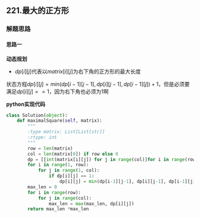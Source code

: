 ## 221.最大的正方形
### 解题思路
#### 思路一
**动态规划**
- $dp[i][j]$代表以$matrix[i][j]$为右下角的正方形的最大长度

状态方程$dp[i][j] = min(dp[i-1][j-1], dp[i][j-1], dp[i-1][j]) + 1$，但是必须要满足$dp[i][j] == 1$，因为右下角也必须为1啊

**python实现代码**
```python
class Solution(object):
    def maximalSquare(self, matrix):
        """
        :type matrix: List[List[str]]
        :rtype: int
        """
        row = len(matrix)
        col = len(matrix[0]) if row else 0
        dp = [[int(matrix[i][j]) for j in range(col)]for i in range(row) ]
        for i in range(1, row):
            for j in range(1, col):
                if dp[i][j] == 1:
                    dp[i][j] = min(dp[i-1][j-1], dp[i][j-1], dp[i-1][j]) + 1
        max_len = 0
        for i in range(row):
            for j in range(col):
                max_len = max(max_len, dp[i][j])
        return max_len *max_len

```

